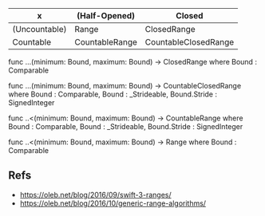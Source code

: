 

x | (Half-Opened)| Closed
--|--|--
(Uncountable) | Range | ClosedRange
Countable | CountableRange |CountableClosedRange



func ...<Bound>(minimum: Bound, maximum: Bound) -> ClosedRange<Bound> where Bound : Comparable

func ...<Bound>(minimum: Bound, maximum: Bound) -> CountableClosedRange<Bound> where Bound : Comparable, Bound : \_Strideable, Bound.Stride : SignedInteger


func ..<<Bound>(minimum: Bound, maximum: Bound) -> CountableRange<Bound> where Bound : Comparable, Bound : \_Strideable, Bound.Stride : SignedInteger

func ..<<Bound>(minimum: Bound, maximum: Bound) -> Range<Bound> where Bound : Comparable



## Refs

* https://oleb.net/blog/2016/09/swift-3-ranges/
* https://oleb.net/blog/2016/10/generic-range-algorithms/
